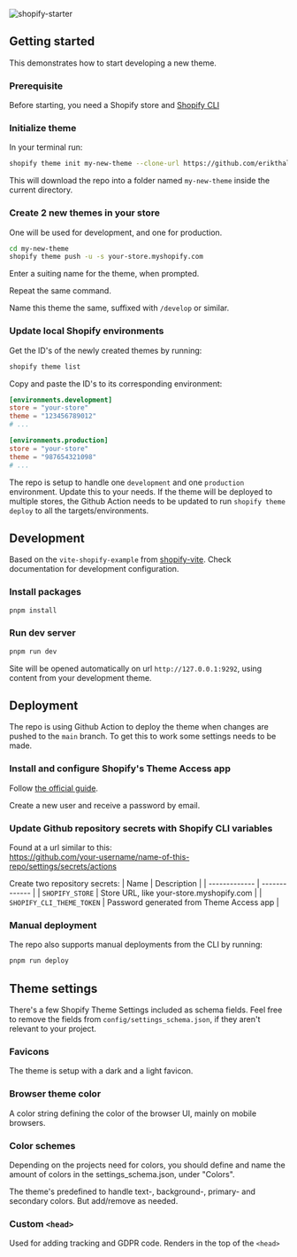 ![shopify-starter](https://socialify.git.ci/erikthalen/shopify-starter/image?description=1&forks=1&issues=1&language=1&logo=https%3A%2F%2Fexternal-content.duckduckgo.com%2Fiu%2F%3Fu%3Dhttps%253A%252F%252Flogos-download.com%252Fwp-content%252Fuploads%252F2016%252F10%252FShopify_logo_icon.png%26f%3D1%26nofb%3D1%26ipt%3D548d47c731ae681dd2fdcb33298eaa0c5ce4886065eba696034a6e26492041f9%26ipo%3Dimages&name=1&pattern=Solid&pulls=1&stargazers=1&theme=Light)

## Getting started

This demonstrates how to start developing a new theme.

### Prerequisite

Before starting, you need a Shopify store and [Shopify CLI](https://shopify.dev/docs/api/shopify-cli)

### Initialize theme

In your terminal run:

```sh [terminal]
shopify theme init my-new-theme --clone-url https://github.com/erikthalen/shopify-starter
```

This will download the repo into a folder named `my-new-theme` inside the current directory.

### Create 2 new themes in your store

One will be used for development, and one for production.

```sh [terminal]
cd my-new-theme
shopify theme push -u -s your-store.myshopify.com
```

Enter a suiting name for the theme, when prompted.

Repeat the same command.

Name this theme the same, suffixed with `/develop` or similar.

### Update local Shopify environments

Get the ID's of the newly created themes by running:

```sh [terminal]
shopify theme list
```

Copy and paste the ID's to its corresponding environment:

```toml [shopify.theme.toml]
[environments.development]
store = "your-store"
theme = "123456789012"
# ...

[environments.production]
store = "your-store"
theme = "987654321098"
# ...
```

The repo is setup to handle one `development` and one `production` environment. Update this to your needs. If the theme will be deployed to multiple stores, the Github Action needs to be updated to run `shopify theme deploy` to all the targets/environments.

## Development

Based on the `vite-shopify-example` from [shopify-vite](https://github.com/barrel/shopify-vite/tree/main). Check documentation for development configuration.

### Install packages

```sh
pnpm install
```

### Run dev server

```sh
pnpm run dev
```

Site will be opened automatically on url `http://127.0.0.1:9292`, using content from your development theme.

## Deployment

The repo is using Github Action to deploy the theme when changes are pushed to the `main` branch. To get this to work some settings needs to be made.

### Install and configure Shopify's Theme Access app

Follow [the official guide](https://shopify.dev/docs/storefronts/themes/tools/theme-access).

Create a new user and receive a password by email.

### Update Github repository secrets with Shopify CLI variables

Found at a url similar to this:  
https://github.com/your-username/name-of-this-repo/settings/secrets/actions

Create two repository secrets:
| Name | Description |
| ------------- | ------------- |
| `SHOPIFY_STORE` | Store URL, like your-store.myshopify.com |
| `SHOPIFY_CLI_THEME_TOKEN` | Password generated from Theme Access app |

### Manual deployment

The repo also supports manual deployments from the CLI by running:

```sh
pnpm run deploy
```

## Theme settings

There's a few Shopify Theme Settings included as schema fields. Feel free to remove the fields from `config/settings_schema.json`, if they aren't relevant to your project.

### Favicons

The theme is setup with a dark and a light favicon.

### Browser theme color

A color string defining the color of the browser UI, mainly on mobile browsers.

### Color schemes

Depending on the projects need for colors, you should define and name the amount of colors in the settings_schema.json, under "Colors".

The theme's predefined to handle text-, background-, primary- and secondary colors. But add/remove as needed.

### Custom `<head>`

Used for adding tracking and GDPR code. Renders in the top of the `<head>`
